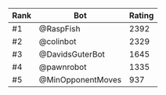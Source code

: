 Rank|Bot|Rating
---|---|---
#1|@RaspFish|2392
#2|@colinbot|2329
#3|@DavidsGuterBot|1645
#4|@pawnrobot|1335
#5|@MinOpponentMoves|937
